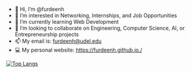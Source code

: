 - 👋 Hi, I’m @furdeenh
- 👀 I’m interested in Networking, Internships, and Job Opportunities
- 🌱 I’m currently learning Web Development
- 💞️ I’m looking to collaborate on Engineering, Computer Science, AI, or Entrepreneurship projects
- 📫 My email is: furdeenh@udel.edu
- 💻 My personal website: https://furdeenh.github.io./


<!---
![Top Langs](https://github-readme-stats.vercel.app/api/top-langs/?username=furdeenh&theme=tokyonight) 
--->
[![Top Langs](https://github-readme-stats.vercel.app/api/top-langs/?username=furdeenh&theme=dracula)](https://github.com/furdeenh/github-readme-stats)



<!---
furdeenh/furdeenh is a ✨ special ✨ repository because its `README.md` (this file) appears on your GitHub profile.
You can click the Preview link to take a look at your changes.
--->

